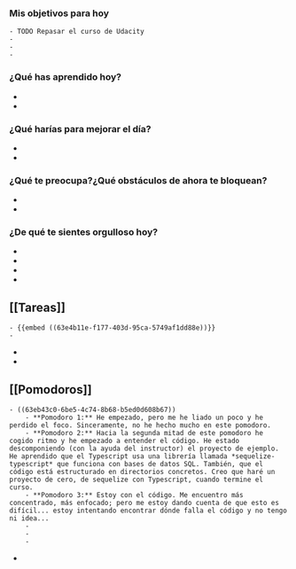 ### Mis objetivos para hoy
	- TODO Repasar el curso de Udacity
	-
	-
	-
### ¿Qué has aprendido hoy?
-
-
### ¿Qué harías para mejorar el día?
-
-
### ¿Qué te preocupa?¿Qué obstáculos de ahora te bloquean?
-
-
### ¿De qué te sientes orgulloso hoy?
-
-
-
-
## [[Tareas]]
	- {{embed ((63e4b11e-f177-403d-95ca-5749af1dd88e))}}
	-
-
-
## [[Pomodoros]]
	- ((63eb43c0-6be5-4c74-8b68-b5ed0d608b67))
		- **Pomodoro 1:** He empezado, pero me he liado un poco y he perdido el foco. Sinceramente, no he hecho mucho en este pomodoro.
		- **Pomodoro 2:** Hacia la segunda mitad de este pomodoro he cogido ritmo y he empezado a entender el código. He estado descomponiendo (con la ayuda del instructor) el proyecto de ejemplo. He aprendido que el Typescript usa una librería llamada *sequelize-typescript* que funciona con bases de datos SQL. También, que el código está estructurado en directorios concretos. Creo que haré un proyecto de cero, de sequelize con Typescript, cuando termine el curso.
		- **Pomodoro 3:** Estoy con el código. Me encuentro más concentrado, más enfocado; pero me estoy dando cuenta de que esto es difícil... estoy intentando encontrar dónde falla el código y no tengo ni idea...
		-
		-
		-
-